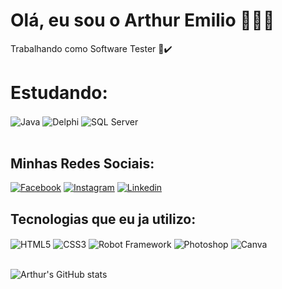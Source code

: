   # Olá, eu sou o Arthur Emilio 🧑🏻‍💻
   Trabalhando como  Software Tester 🔎✔️   

  # Estudando:  
<div style = "display: inline_block">
<img align="center" alt="Java" src="https://img.shields.io/badge/Java-ED8B00?style=for-the-badge&logo=openjdk&logoColor=white" />
<img align="center" alt="Delphi" src="https://img.shields.io/badge/Delphi-B22222?style=for-the-badge&logo=delphi&logoColor=white" />      
<img align="center" alt="SQL Server" src="https://img.shields.io/badge/Microsoft%20SQL%20Server-CC2927?style=for-the-badge&logo=microsoft%20sql%20server&logoColor=white" />



</div></br>

## Minhas Redes Sociais:

[![Facebook](https://img.shields.io/badge/Facebook-1877F2?style=for-the-badge&logo=facebook&logoColor=white)](https://www.facebook.com/arthur.fonseca95/)
[![Instagram](https://img.shields.io/badge/Instagram-E4405F?style=for-the-badge&logo=instagram&logoColor=white)](https://www.instagram.com/arthur.ecf/)
[![Linkedin](https://img.shields.io/badge/LinkedIn-0077B5?style=for-the-badge&logo=linkedin&logoColor=white)](https://www.linkedin.com/in/arthur-emilio-lopes-fonseca-343117223/)

## Tecnologias que eu ja utilizo:

<div style = "display: inline_block">
<img align="center" alt="HTML5" src="https://img.shields.io/badge/HTML5-E34F26?style=for-the-badge&logo=html5&logoColor=white" />
<img align="center" alt="CSS3" src="https://img.shields.io/badge/CSS3-1572B6?style=for-the-badge&logo=css3&logoColor=white" />
<img align="center" alt="Robot Framework" src="https://img.shields.io/badge/Robot%20Framework-000000?style=for-the-badge&logo=robot-framework&logoColor=white" />
<img align="center" alt="Photoshop" src="https://img.shields.io/badge/Adobe%20Photoshop-31A8FF?style=for-the-badge&logo=Adobe%20Photoshop&logoColor=black" />
<img align="center" alt="Canva" src="https://img.shields.io/badge/Canva-%2300C4CC.svg?&style=for-the-badge&logo=Canva&logoColor=white" />

</div> <br/>

![Arthur's GitHub stats](https://github-readme-stats.vercel.app/api?username=Arthuremilio&show_icons=true&theme=merko) 








